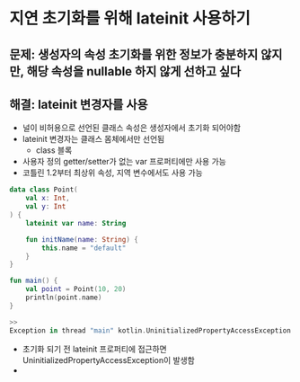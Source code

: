 # 지연 초기화를 위해 lateinit 사용하기

## 문제: 생성자의 속성 초기화를 위한 정보가 충분하지 않지만, 해당 속성을 nullable 하지 않게 선하고 싶다

## 해결: lateinit 변경자를 사용

- 널이 비허용으로 선언된 클래스 속성은 생성자에서 초기화 되어야함
- lateinit 변경자는 클래스 몸체에서만 선언됨
  - class 블록
- 사용자 정의 getter/setter가 없는 var 프로퍼티에만 사용 가능
- 코틀린 1.2부터 최상위 속성, 지역 변수에서도 사용 가능

```kotlin
data class Point(
    val x: Int,
    val y: Int
) {
    lateinit var name: String

    fun initName(name: String) {
        this.name = "default"
    }
}

fun main() {
    val point = Point(10, 20)
    println(point.name)
}

>>
Exception in thread "main" kotlin.UninitializedPropertyAccessException: lateinit property name has not been initialized
```

- 초기화 되기 전 lateinit 프로퍼티에 접근하면 UninitializedPropertyAccessException이 발생함
- 